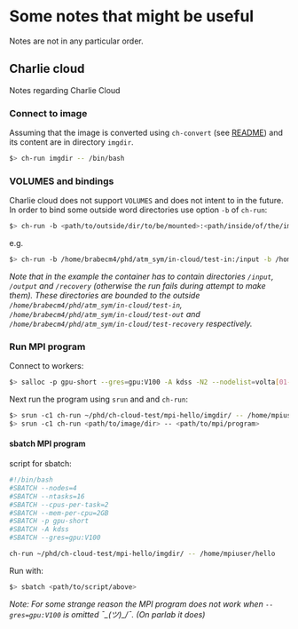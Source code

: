 # Some notes that might be useful

Notes are not in any particular order.

## Charlie cloud

Notes regarding Charlie Cloud

### Connect to image

Assuming that the image is converted using `ch-convert` (see [README](README.md)) and its content are in directory `imgdir`.

```bash
$> ch-run imgdir -- /bin/bash
```

### VOLUMES and bindings

Charlie cloud does not support `VOLUMES` and does not intent to in the future. In order to bind some outside word directories use option `-b` of `ch-run`:

```bash
$> ch-run -b <path/to/outside/dir/to/be/mounted>:<path/inside/of/the/image>
```

e.g.

```bash
$> ch-run -b /home/brabecm4/phd/atm_sym/in-cloud/test-in:/input -b /home/brabecm4/phd/atm_sym/in-cloud/test-out:/output -b /home/brabecm4/phd/atm_sym/in-cloud/test-recovery:/recovery /home/brabecm4/phd/atm_sym/in-cloud/imgdir
```

*Note that in the example the container has to contain directories `/input`, `/output` and `/recovery` (otherwise the run fails during attempt to make them). These directories are bounded to the outside `/home/brabecm4/phd/atm_sym/in-cloud/test-in`, `/home/brabecm4/phd/atm_sym/in-cloud/test-out` and `/home/brabecm4/phd/atm_sym/in-cloud/test-recovery` respectively.*

### Run MPI program

Connect to workers:

```bash
$> salloc -p gpu-short --gres=gpu:V100 -A kdss -N2 --nodelist=volta[01-05]
```

Next run the program using `srun` and and `ch-run`:

```bash
$> srun -c1 ch-run ~/phd/ch-cloud-test/mpi-hello/imgdir/ -- /home/mpiuser/hello
$> srun -c1 ch-run <path/to/image/dir> -- <path/to/mpi/program>
```

#### sbatch MPI program

script for sbatch:

```bash
#!/bin/bash
#SBATCH --nodes=4
#SBATCH --ntasks=16
#SBATCH --cpus-per-task=2
#SBATCH --mem-per-cpu=2GB
#SBATCH -p gpu-short
#SBATCH -A kdss
#SBATCH --gres=gpu:V100

ch-run ~/phd/ch-cloud-test/mpi-hello/imgdir/ -- /home/mpiuser/hello
```

Run with:

```bash
$> sbatch <path/to/script/above>
```

*Note: For some strange reason the MPI program does not work when `--gres=gpu:V100` is omitted ¯\_(ツ)_/¯. (On parlab it does)*
